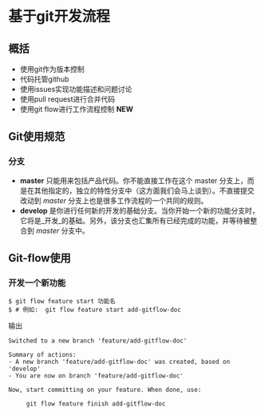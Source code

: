 # 基于git开发流程



## 概括

- 使用git作为版本控制
- 代码托管github
- 使用issues实现功能描述和问题讨论
- 使用pull request进行合并代码
- 使用git flow进行工作流程控制 **NEW**



## Git使用规范

### 分支

- **master** 只能用来包括产品代码。你不能直接工作在这个 master 分支上，而是在其他指定的，独立的特性分支中（这方面我们会马上谈到）。不直接提交改动到 *master* 分支上也是很多工作流程的一个共同的规则。
- **develop** 是你进行任何新的开发的基础分支。当你开始一个新的功能分支时，它将是_开发_的基础。另外，该分支也汇集所有已经完成的功能，并等待被整合到 *master* 分支中。



## Git-flow使用

### 开发一个新功能

```shell
$ git flow feature start 功能名	
$ # 例如:  git flow feature start add-gitflow-doc
```

输出

```
Switched to a new branch 'feature/add-gitflow-doc'

Summary of actions:
- A new branch 'feature/add-gitflow-doc' was created, based on 'develop'
- You are now on branch 'feature/add-gitflow-doc'

Now, start committing on your feature. When done, use:

     git flow feature finish add-gitflow-doc

```



### 